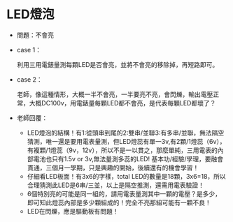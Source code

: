 # LED燈泡

- 問題：不會亮

- case 1：
  
  利用三用電錶量測每顆LED是否會亮，並將不會亮的移除掉，再短路即可。

- case 2：
  
  老師，像這種情形，大概一半不會亮，一半要亮不亮，會閃爍，輸出電壓正常，大概DC100v，用電錶量每顆LED都不會亮，是代表每顆LED都壞了？

- 老師回覆：
  
  - LED燈泡的結構！有1:從頭串到尾的2:雙串/並聯3:有多串/並聯，無法隔空猜測，唯一還是要用電表量測，但LED燈蕊有單一3v,有2顆/1燈蕊（6v），有複顆/1燈蕊（9v，12v），所以不是一以貫之，那麼單純，三用電表的內部電池也只有1.5v or 3v,無法量測多蕊的LED! 基本功/經驗/學理，要融會貫通，三個月一學期，只是興趣的開始，後續還有的機會學習！
  - 仔細看LED板面！有3x6的字樣，total LED的數量是18顆，3x6=18，所以合理猜測此LED是6串/三並，以上是隔空推測，還需用電表驗證！
  - 6個特別亮的可能是同一組的，請用電表量測其中一顆的電壓？是多少，即可知此燈蕊內部是多少顆組成的！完全不亮那組可能有一顆不良！
  - LED在閃爍，應是驅動板有問題！
